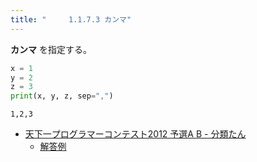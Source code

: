 ```yaml
---
title: "　　　1.1.7.3 カンマ"
---
```


**カンマ** を指定する。

```python:サンプルコード：sample_26.py
x = 1
y = 2
z = 3
print(x, y, z, sep=",")
```

```text:実行結果
1,2,3
```

- [天下一プログラマーコンテスト2012 予選A B - 分類たん](https://atcoder.jp/contests/tenka1-2012-qualA/tasks/tenka1_2012_qualA_2)
    - [解答例](https://atcoder.jp/contests/tenka1-2012-qualA/submissions/15104290)